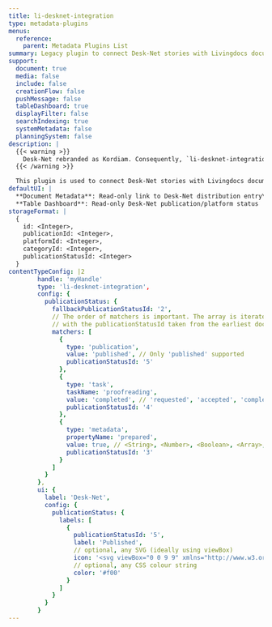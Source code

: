 ```yaml
---
title: li-desknet-integration
type: metadata-plugins
menus:
  reference:
    parent: Metadata Plugins List
summary: Legacy plugin to connect Desk-Net stories with Livingdocs documents using a publication platform.
support:
  document: true
  media: false
  include: false
  creationFlow: false
  pushMessage: false
  tableDashboard: true
  displayFilter: false
  searchIndexing: true
  systemMetadata: false
  planningSystem: false
description: |
  {{< warning >}}
    Desk-Net rebranded as Kordiam. Consequently, `li-desknet-integration` has been deprecated as of {{< release "release-2024-11" >}} and will be removed in {{< release "release-2025-05" >}}. Please use [`li-kordiam-integration`]({{< ref "/reference/document/metadata/plugins/li-kordiam-integration" >}}) instead. For more details, refer to our [Desk-Net to Kordiam migration guide]({{< ref "/guides/integrations/desknet-kordiam" >}}).
  {{< /warning >}}

  This plugin is used to connect Desk-Net stories with Livingdocs documents. There are numerous options available to synchronise data between the two platforms. Further details can be found in the [Desk-Net Platform Integration Guide]({{< ref "/guides/integrations/desknet-legacy" >}}).
defaultUI: |
  **Document Metadata**: Read-only link to Desk-Net distribution entry\
  **Table Dashboard**: Read-only Desk-Net publication/platform status
storageFormat: |
  {
    id: <Integer>,
    publicationId: <Integer>,
    platformId: <Integer>,
    categoryId: <Integer>,
    publicationStatusId: <Integer>
  }
contentTypeConfig: |2
        handle: 'myHandle'
        type: 'li-desknet-integration',
        config: {
          publicationStatus: {
            fallbackPublicationStatusId: '2',
            // The order of matchers is important. The array is iterated through from first to last,
            // with the publicationStatusId taken from the earliest document state match.
            matchers: [
              {
                type: 'publication',
                value: 'published', // Only 'published' supported
                publicationStatusId: '5'
              },
              {
                type: 'task',
                taskName: 'proofreading',
                value: 'completed', // 'requested', 'accepted', 'completed'
                publicationStatusId: '4'
              },
              {
                type: 'metadata',
                propertyName: 'prepared',
                value: true, // <String>, <Number>, <Boolean>, <Array>, <Object>
                publicationStatusId: '3'
              }
            ]
          }
        },
        ui: {
          label: 'Desk-Net',
          config: {
            publicationStatus: {
              labels: [
                {
                  publicationStatusId: '5',
                  label: 'Published',
                  // optional, any SVG (ideally using viewBox)
                  icon: '<svg viewBox="0 0 9 9" xmlns="http://www.w3.org/2000/svg"><path d="M0 0h9v9H0z"/></svg>',
                  // optional, any CSS colour string
                  color: '#f00'
                }
              ]
            }
          }
        }
---
```

